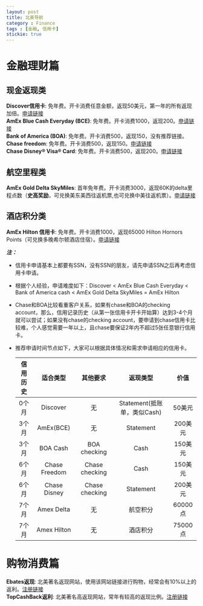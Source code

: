 ```yaml
---
layout: post
title: 北美导航
category : Finance
tags : [金融, 信用卡]
stickie: true
---
```



# 金融理财篇

## 现金返现类
**Discover信用卡**: 免年费。开卡消费任意金额，返现50美元，第一年的所有返现加倍。[申请链接][1]  
**AmEx Blue Cash Everyday (BCE)**: 免年费。开卡消费1000，返现200。[申请链接][2]   
**Bank of America (BOA)**: 免年费。开卡消费500，返现150，没有推荐链接。   
**Chase freedom**: 免年费。开卡消费500，返现150。[申请链接][3]   
**Chase Disney® Visa® Card**: 免年费。开卡消费500，返现200。[申请链接][4]   

## 航空里程类
**AmEx Gold Delta SkyMiles**: 首年免年费。开卡消费3000，返现60K的delta里程点数（**史高奖励**，可兑换美东美西往返机票,也可兑换中美往返机票）。[申请链接][5]   

## 酒店积分类
**AmEx Hilton 信用卡**: 免年费。开卡消费1000，返现65000 Hilton Hornors Points（可兑换多晚希尔顿酒店住宿）。[申请链接][6]  

***注：***
* 信用卡申请基本上都要有SSN，没有SSN的朋友，请先申请SSN之后再考虑信用卡申请。  
* 根据个人经验，申请难度如下：Discover < AmEx Blue Cash Everyday < Bank of America cash < AmEx Gold Delta SkyMiles = AmEx Hilton  
* Chase和BOA比较看重客户关系，如果有chase和BOA的checking account，那么，信用记录历史（从第一张信用卡开卡开始算）达到3-4个月就可以尝试；如果没有chase的checking account，要申请到chase信用卡比较难，个人感觉需要一年以上，且chase要保证2年内不超过5张任意银行信用卡。  
* 推荐申请时间节点如下，大家可以根据具体情况和需求申请相应的信用卡。  
  
  
  | 信用历史 | 适合类型 | 其他要求 | 返现类型 | 价值 |
  | :----: | :----: | :----: | :----: | :--: |
  | 0个月 | Discover | 无 | Statement(抵账单，类似Cash) | 50美元 |
  | 3个月 | AmEx(BCE) | 无 | Statement | 200美元 |
  | 3个月 | BOA Cash|BOA checking | Cash | 150美元 |
  | 6个月 | Chase Freedom | Chase checking | Cash | 150美元 |
  | 6个月 | Chase Disney |Chase checking | Statement | 200美元 |
  | 7个月 | Amex Delta | 无 | 航空积分 | 60000点 |
  | 7个月 | Amex Hilton | 无 | 酒店积分 | 75000点 |

# 购物消费篇

**Ebates返现**: 北美著名返现网站，使用该网站链接进行购物，经常会有10%以上的返利。[注册链接][7]  
**TopCashBack返利**: 北美著名高返现网站，常年有较高的返现比例。[注册链接][8]





[1]: https://refer.discover.com/s/32o7u
[2]: http://refer.amex.us/MENGHLOXux?XLINK=MYCP
[3]: https://www.referyourchasecard.com/2/UDUG3W8CER
[4]: https://www.referyourchasecard.com/200/Y4KESEE38Z
[5]: http://refer.amex.us/MENGHL0YVF?XLINK=MYCP
[6]: http://refer.amex.us/MENGHLUEcK?XLINK=MYCP
[7]: https://www.ebates.com/r/LIUMEN56?eeid=28187
[8]: https://www.topcashback.com/ref/member1111691236436

